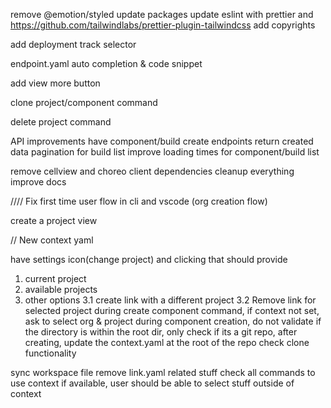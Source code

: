 remove @emotion/styled
update packages
update eslint with prettier and https://github.com/tailwindlabs/prettier-plugin-tailwindcss
add copyrights

add deployment track selector

endpoint.yaml auto completion & code snippet

add view more button

clone project/component command

delete project command

API improvements
have component/build create endpoints return created data
pagination for build list
improve loading times for component/build list

remove cellview and choreo client dependencies
cleanup everything
improve docs


////
Fix first time user flow in cli and vscode (org creation flow)

create a project view

// New context yaml

have settings icon(change project) and clicking that should provide
1. current project
2. available projects
3. other options
3.1 create link with a different project
3.2 Remove link for selected project
during create component command, if context not set, ask to select org & project
during component creation, do not validate if the directory is within the root dir, only check if its a git repo, after creating, update the context.yaml at the root of the repo
check clone functionality

sync workspace file
remove link.yaml related stuff
check all commands to use context if available, user should be able to select stuff outside of context
